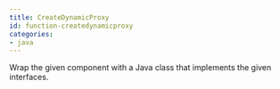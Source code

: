 ```yaml
---
title: CreateDynamicProxy
id: function-createdynamicproxy
categories:
- java
---
```


Wrap the given component with a Java class that implements the given interfaces.

